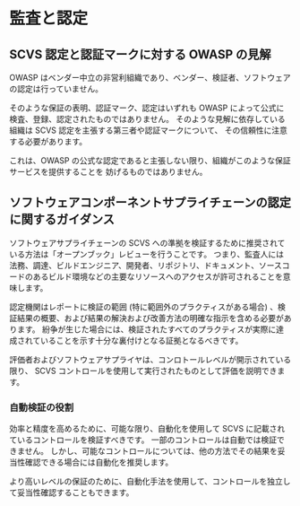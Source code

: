 # 監査と認定

## SCVS 認定と認証マークに対する OWASP の見解

OWASP はベンダー中立の非営利組織であり、ベンダー、検証者、ソフトウェアの認定は行っていません。

そのような保証の表明、認証マーク、認定はいずれも OWASP によって公式に検査、登録、認定されたものではありません。
そのような見解に依存している組織は SCVS 認定を主張する第三者や認証マークについて、
その信頼性に注意する必要があります。

これは、OWASP の公式な認定であると主張しない限り、組織がこのような保証サービスを提供することを
妨げるものではありません。

## ソフトウェアコンポーネントサプライチェーンの認定に関するガイダンス

ソフトウェアサプライチェーンの SCVS への準拠を検証するために推奨されている方法は「オープンブック」レビューを行うことです。
つまり、監査人には法務、調達、ビルドエンジニア、開発者、リポジトリ、ドキュメント、ソースコードのあるビルド環境などの主要なリソースへのアクセスが許可されることを意味します。


認定機関はレポートに検証の範囲 (特に範囲外のプラクティスがある場合) 、検証結果の概要、および結果の解決および改善方法の明確な指示を含める必要があります。
紛争が生じた場合には、検証されたすべてのプラクティスが実際に達成されていることを示す十分な裏付けとなる証拠となるべきです。


評価者およびソフトウェアサプライヤは、コンロトールレベルが開示されている限り、 SCVS コントロールを使用して実行されたものとして評価を説明できます。


### 自動検証の役割

効率と精度を高めるために、可能な限り、自動化を使用して SCVS に記載されているコントロールを検証すべきです。
一部のコントロールは自動では検証できません。
しかし、可能なコントロールについては、他の方法でその結果を妥当性確認できる場合には自動化を推奨します。

より高いレベルの保証のために、自動化手法を使用して、コントロールを独立して妥当性確認することもできます。

<div style="page-break-after: always; visibility: hidden">
\newpage
</div>
